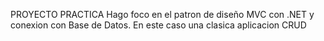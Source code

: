 PROYECTO PRACTICA
Hago foco en el patron de diseño MVC con .NET y conexion con Base de Datos.
En este caso una clasica aplicacion CRUD

